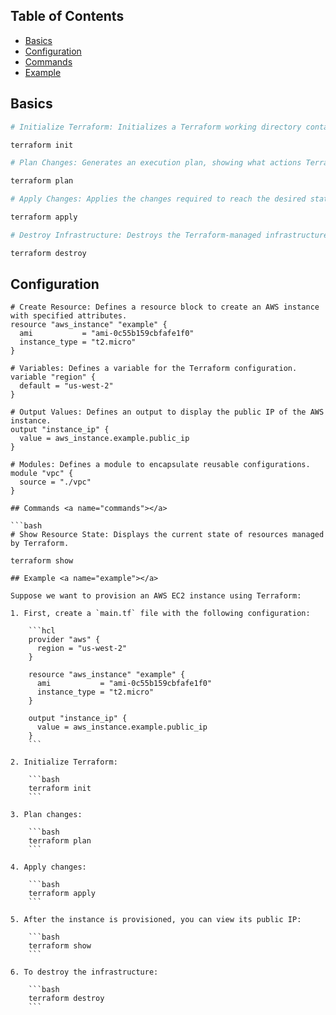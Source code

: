 ## Table of Contents

- [Basics](#basics)
- [Configuration](#configuration)
- [Commands](#commands)
- [Example](#example)

## Basics <a name="basics"></a>

```bash
# Initialize Terraform: Initializes a Terraform working directory containing Terraform configuration files.

terraform init

# Plan Changes: Generates an execution plan, showing what actions Terraform will take to change infrastructure.

terraform plan

# Apply Changes: Applies the changes required to reach the desired state of the configuration.

terraform apply

# Destroy Infrastructure: Destroys the Terraform-managed infrastructure.

terraform destroy

```

## Configuration <a name="configuration"></a>

```hcl
# Create Resource: Defines a resource block to create an AWS instance with specified attributes.
resource "aws_instance" "example" {
  ami           = "ami-0c55b159cbfafe1f0"
  instance_type = "t2.micro"
}

# Variables: Defines a variable for the Terraform configuration.
variable "region" {
  default = "us-west-2"
}

# Output Values: Defines an output to display the public IP of the AWS instance.
output "instance_ip" {
  value = aws_instance.example.public_ip
}

# Modules: Defines a module to encapsulate reusable configurations.
module "vpc" {
  source = "./vpc"
}

## Commands <a name="commands"></a>

```bash
# Show Resource State: Displays the current state of resources managed by Terraform.

terraform show

## Example <a name="example"></a>

Suppose we want to provision an AWS EC2 instance using Terraform:

1. First, create a `main.tf` file with the following configuration:

    ```hcl
    provider "aws" {
      region = "us-west-2"
    }

    resource "aws_instance" "example" {
      ami           = "ami-0c55b159cbfafe1f0"
      instance_type = "t2.micro"
    }

    output "instance_ip" {
      value = aws_instance.example.public_ip
    }
    ```

2. Initialize Terraform:

    ```bash
    terraform init
    ```

3. Plan changes:

    ```bash
    terraform plan
    ```

4. Apply changes:

    ```bash
    terraform apply
    ```

5. After the instance is provisioned, you can view its public IP:

    ```bash
    terraform show
    ```

6. To destroy the infrastructure:

    ```bash
    terraform destroy
    ```